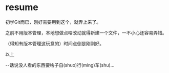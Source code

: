 resume
======
初学Git而已，刚好需要用到这个，就弄上来了。

之前不用版本管理，本地想做点啥改动就得新建一个文件，一不小心还容易弄错。

（得知有版本管理这玩意的）时间点倒是刚刚好。

以上

--话说没人看的东西要啥子自(shuo)行(ming)车(shu)...

